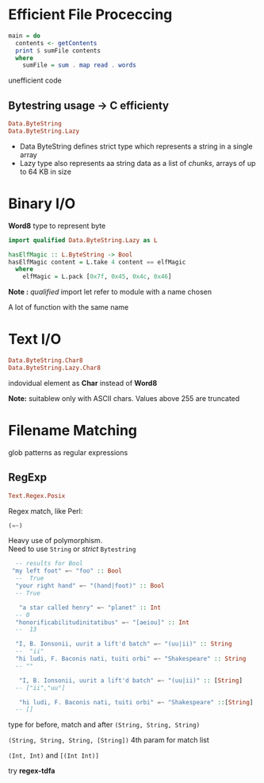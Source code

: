 # Efficient File Proceccing
```haskell
main = do
  contents <- getContents
  print $ sumFile contents
  where
    sumFile = sum . map read . words
```

unefficient code

## Bytestring usage -> C efficienty

```haskell
Data.ByteString
Data.ByteString.Lazy
```

- Data ByteString defines strict type which represents a string in a single array
- Lazy type also represents aa string data as a list of *chunks*, arrays of up to 64 KB in size

# Binary I/O
**Word8** type to represent byte
```haskell
import qualified Data.ByteString.Lazy as L

hasElfMagic :: L.ByteString -> Bool
hasElfMagic content = L.take 4 content == elfMagic
  where
    elfMagic = L.pack [0x7f, 0x45, 0x4c, 0x46]
```

**Note :** *qualified* import let refer to module with a name chosen

A lot of function with the same name

# Text I/O
```haskell
Data.ByteString.Char8
Data.ByteString.Lazy.Char8
```
indovidual element as **Char** instead of **Word8**

**Note:** suitablew only with ASCII chars. Values above 255 are truncated

# Filename Matching
glob patterns as regular expressions

## RegExp
```haskell
Text.Regex.Posix
```
Regex match, like Perl:
```haskell 
(=~)
```
Heavy use of polymorphism.  
Need to use ``String`` or *strict* ``Bytestring``

```haskell
  -- results for Bool
 "my left foot" =~ "foo" :: Bool
  --  True
  "your right hand" =~ "(hand|foot)" :: Bool
  -- True

   "a star called henry" =~ "planet" :: Int
  -- 0
  "honorificabilitudinitatibus" =~ "[aeiou]" :: Int
  --  13

  "I, B. Ionsonii, uurit a lift'd batch" =~ "(uu|ii)" :: String
  --  "ii"
  "hi ludi, F. Baconis nati, tuiti orbi" =~ "Shakespeare" :: String
  -- ""

   "I, B. Ionsonii, uurit a lift'd batch" =~ "(uu|ii)" :: [String]
  -- ["ii","uu"]

   "hi ludi, F. Baconis nati, tuiti orbi" =~ "Shakespeare" ::[String]
  -- []

```

type for before, match and after ``(String, String, String)``

``(String, String, String, [String])`` 4th param for match list

``(Int, Int)`` and ``[(Int Int)]``

try **regex-tdfa**